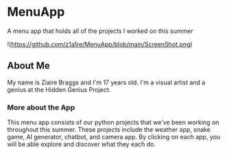 # MenuApp
 A menu app that holds all of the projects I worked on this summer

!(https://github.com/z1a1re/MenuApp/blob/main/ScreenShot.png)

## About Me
My name is Ziaire Braggs and I'm 17 years old. I'm a visual artist and a genius at the Hidden Genius Project.

### More about the App
This menu app consists of our python projects that we've been working on throughout this summer. These projects include the weather app, snake game, AI generator, chatbot, and camera app. By clicking on each app, you will be able explore and discover what they each do.

